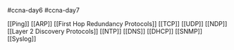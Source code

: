 #ccna-day6 #ccna-day7 

[[Ping]]
[[ARP]]
[[First Hop Redundancy Protocols]]
[[TCP]]
[[UDP]]
[[NDP]]
[[Layer 2 Discovery Protocols]]
[[NTP]]
[[DNS]]
[[DHCP]]
[[SNMP]]
[[Syslog]]